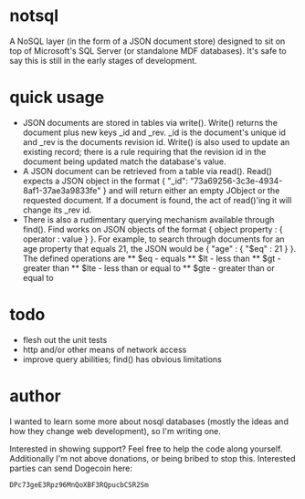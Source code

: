 notsql
======

A NoSQL layer (in the form of a JSON document store) designed to sit on top of Microsoft's SQL Server (or standalone MDF databases).  It's safe to say this is still in the early stages of development.

quick usage
===========
* JSON documents are stored in tables via write().  Write() returns the document plus new keys _id and _rev.  _id is the document's unique id and _rev is the documents revision id.  Write() is also used to update an existing record; there is a rule requiring that the revision id in the document being updated match the database's value.
* A JSON document can be retrieved from a table via read().  Read() expects a JSON object in the format { "_id": "73a69256-3c3e-4934-8af1-37ae3a9833fe" } and will return either an empty JObject or the requested document.  If a document is found, the act of read()'ing it will change its _rev id.
* There is also a rudimentary querying mechanism available through find().  Find works on JSON objects of the format { object property : { operator : value } }.  For example, to search through documents for an age property that equals 21, the JSON would be { "age" : { "$eq" : 21 } }.  The defined operations are
** $eq - equals
** $lt - less than
** $gt - greater than
** $lte - less than or equal to
** $gte - greater than or equal to

todo
====

- flesh out the unit tests
- http and/or other means of network access
- improve query abilities; find() has obvious limitations

author
======
I wanted to learn some more about nosql databases (mostly the ideas and how they change web development), so I'm writing one.

Interested in showing support?  Feel free to help the code along yourself.  Additionally I'm not above donations, or being bribed to stop this.  Interested parties can send Dogecoin here: 
    
	DPc73geE3Rpz96MnQoXBF3RQpucbCSR2Sm